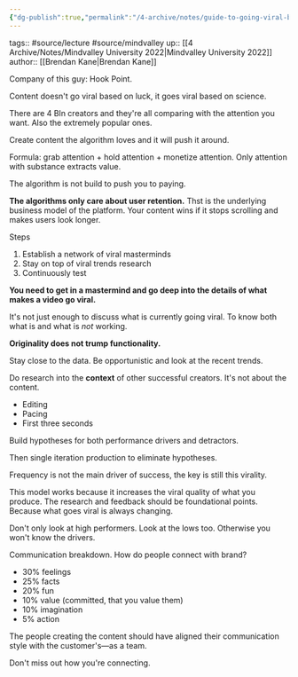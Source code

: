 ```yaml
---
{"dg-publish":true,"permalink":"/4-archive/notes/guide-to-going-viral-brendan-kane/"}
---
```


tags:: #source/lecture #source/mindvalley 
up:: [[4 Archive/Notes/Mindvalley University 2022\|Mindvalley University 2022]]
author:: [[Brendan Kane\|Brendan Kane]]

Company of this guy: Hook Point.

Content doesn't go viral based on luck, it goes viral based on science.

There are 4 Bln creators and they're all comparing with the attention you want. Also the extremely popular ones.

Create content the algorithm loves and it will push it around.

Formula: grab attention + hold attention + monetize attention. Only attention with substance extracts value.

The algorithm is not build to push you to paying.

**The algorithms only care about user retention.** Thst is the underlying business model of the platform. Your content wins if it stops scrolling and makes users look longer.

Steps
1. Establish a network of viral masterminds 
2. Stay on top of viral trends research
3. Continuously test

**You need to get in a mastermind and go deep into the details of what makes a video go viral.**

It's not just enough to discuss what is currently going viral. To know both what is and what is *not* working.

**Originality does not trump functionality.**

Stay close to the data. Be opportunistic and look at the recent trends.

Do research into the **context** of other successful creators. It's not about the content.
- Editing
- Pacing
- First three seconds

Build hypotheses for both performance drivers and detractors.

Then single iteration production to eliminate hypotheses.

Frequency is not the main driver of success, the key is still this virality.

This model works because it increases the viral quality of what you produce. The research and feedback should be foundational points. Because what goes viral is always changing.

Don't only look at high performers. Look at the lows too. Otherwise you won't know the drivers.

Communication breakdown. How do people connect with brand?
- 30% feelings
- 25% facts
- 20% fun
- 10% value (committed, that you value them)
- 10% imagination
- 5% action

The people creating the content should have aligned their communication style with the customer's—as a team.

Don't miss out how you're connecting.

